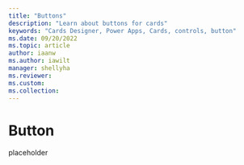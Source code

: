 ```yaml
---
title: "Buttons"
description: "Learn about buttons for cards"
keywords: "Cards Designer, Power Apps, Cards, controls, button"
ms.date: 09/20/2022
ms.topic: article
author: iaanw
ms.author: iawilt
manager: shellyha
ms.reviewer: 
ms.custom: 
ms.collection: 
---
```


# Button

placeholder
